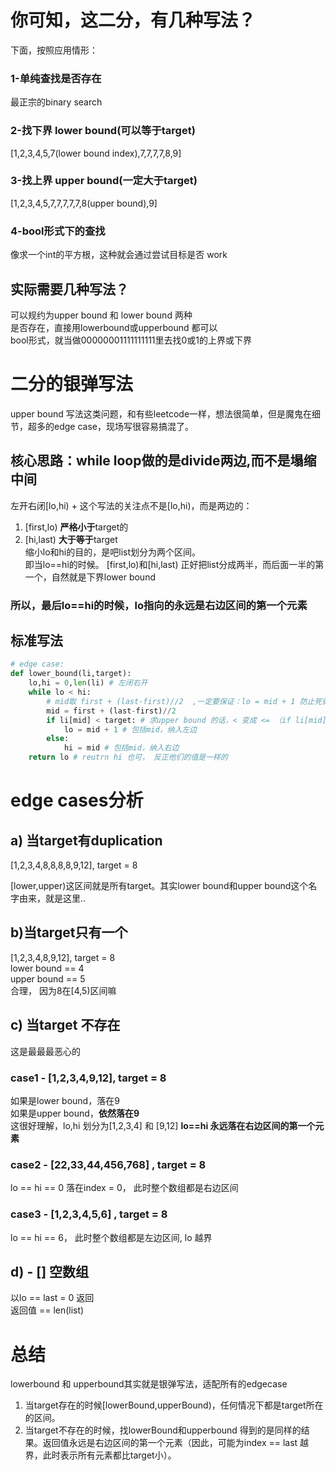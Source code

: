 # 你可知，这二分，有几种写法？
下面，按照应用情形：
### 1-单纯查找是否存在
最正宗的binary search
### 2-找下界 lower bound(可以等于target)  
[1,2,3,4,5,7(lower bound index),7,7,7,7,8,9]
### 3-找上界 upper bound(一定大于target)  
[1,2,3,4,5,7,7,7,7,7,8(upper bound),9]
### 4-bool形式下的查找
像求一个int的平方根，这种就会通过尝试目标是否 work
## 实际需要几种写法？
可以规约为upper bound 和 lower bound 两种  
是否存在，直接用lowerbound或upperbound 都可以  
bool形式，就当做00000001111111111里去找0或1的上界或下界

# 二分的银弹写法
upper bound 写法这类问题，和有些leetcode一样，想法很简单，但是魔鬼在细节，超多的edge case，现场写很容易搞混了。
## 核心思路：while loop做的是divide两边,而不是塌缩中间
左开右闭[lo,hi) + 这个写法的关注点不是[lo,hi)，而是两边的：  
1. [first,lo) **严格小于**target的
2. [hi,last) **大于等于**target  
缩小lo和hi的目的，是吧list划分为两个区间。  
即当lo==hi的时候。 [first,lo)和[hi,last) 正好把list分成两半，而后面一半的第一个，自然就是下界lower bound
### 所以，最后lo==hi的时候，lo指向的永远是右边区间的第一个元素 

## 标准写法
```py
# edge case: 
def lower_bound(li,target):
    lo,hi = 0,len(li) # 左闭右开
    while lo < hi:
        # mid取 first + (last-first)//2  ,一定要保证：lo = mid + 1 防止死循环
        mid = first + (last-first)//2
        if li[mid] < target: # 求upper bound 的话，< 变成 <= （if li[mid] <= target：)
            lo = mid + 1 # 包括mid，纳入左边
        else:
            hi = mid # 包括mid，纳入右边 
    return lo # reutrn hi 也可， 反正他们的值是一样的
```  

# edge cases分析 
## a) 当target有duplication
[1,2,3,4,8,8,8,8,9,12],  target = 8

[lower,upper)这区间就是所有target。其实lower bound和upper bound这个名字由来，就是这里..

## b)当target只有一个
[1,2,3,4,8,9,12],  target = 8  
lower bound == 4  
upper bound == 5  
合理， 因为8在[4,5)区间嘛

## c) 当target 不存在
这是最最最恶心的
### case1 - [1,2,3,4,9,12], target = 8 
如果是lower bound，落在9  
如果是upper bound，**依然落在9**  
这很好理解，lo,hi 划分为[1,2,3,4] 和 [9,12] **lo==hi 永远落在右边区间的第一个元素**  

### case2 - [22,33,44,456,768] , target = 8 
lo == hi == 0 落在index = 0， 此时整个数组都是右边区间  

### case3 - [1,2,3,4,5,6] , target = 8 
lo == hi == 6， 此时整个数组都是左边区间, lo 越界 

## d) - [] 空数组
以lo == last = 0 返回  
返回值 == len(list)
# 总结
lowerbound 和 upperbound其实就是银弹写法，适配所有的edgecase
1. 当target存在的时候[lowerBound,upperBound)，任何情况下都是target所在的区间。
2. 当target不存在的时候，找lowerBound和upperbound 得到的是同样的结果。返回值永远是右边区间的第一个元素（因此，可能为index == last 越界，此时表示所有元素都比target小）。 